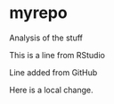 # myrepo
Analysis of the stuff

This is a line from RStudio

Line added from GitHub

Here is a local change.